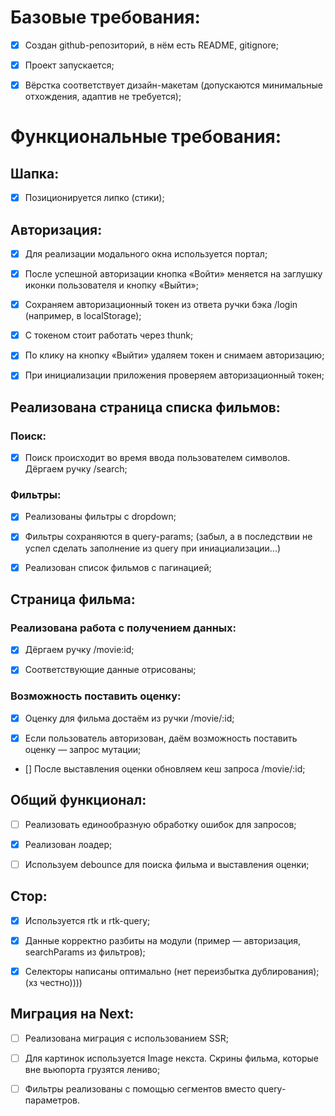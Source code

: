 
# Базовые требования:

- [x] Создан github-репозиторий, в нём есть README, gitignore;

- [x] Проект запускается;

- [x] Вёрстка соответствует дизайн-макетам (допускаются минимальные отхождения, адаптив не требуется);

# Функциональные требования:

## Шапка:

- [x] Позиционируется липко (стики);

## Авторизация:

- [x] Для реализации модального окна используется портал;

- [x] После успешной авторизации кнопка «Войти» меняется на заглушку иконки пользователя и кнопку «Выйти»;

- [x] Сохраняем авторизационный токен из ответа ручки бэка /login (например, в localStorage);

- [x] С токеном стоит работать через thunk;

- [x] По клику на кнопку «Выйти» удаляем токен и снимаем авторизацию;

- [x] При инициализации приложения проверяем авторизационный токен;

## Реализована страница списка фильмов:

### Поиск:

- [x] Поиск происходит во время ввода пользователем символов. Дёргаем ручку /search;

### Фильтры:

- [x] Реализованы фильтры с dropdown;

- [x] Фильтры сохраняются в query-params; (забыл, а в последствии не успел сделать заполнение из query при иниациализации...) 

- [x] Реализован список фильмов с пагинацией;

## Страница фильма:

### Реализована работа с получением данных:

- [x] Дёргаем ручку /movie:id;

- [x] Соответствующие данные отрисованы;

### Возможность поставить оценку:

- [x] Оценку для фильма достаём из ручки /movie/:id;

- [x] Если пользователь авторизован, даём возможность поставить оценку — запрос мутации;

- [] После выставления оценки обновляем кеш запроса /movie/:id;

## Общий функционал:

- [ ] Реализовать единообразную обработку ошибок для запросов;

- [x] Реализован лоадер;

- [ ] Используем debounce для поиска фильма и выставления оценки;

## Стор:

- [x] Используется rtk и rtk-query;

- [x] Данные корректно разбиты на модули (пример — авторизация, searchParams из фильтров);

- [x] Селекторы написаны оптимально (нет переизбытка дублирования); (хз честно))))

## Миграция на Next:

- [ ] Реализована миграция с использованием SSR;

- [ ] Для картинок используется Image некста. Скрины фильма, которые вне вьюпорта грузятся лениво;

- [ ] Фильтры реализованы с помощью сегментов вместо query-параметров.